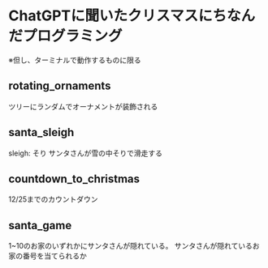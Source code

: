 # ChatGPTに聞いたクリスマスにちなんだプログラミング
※但し、ターミナルで動作するものに限る

## rotating_ornaments
ツリーにランダムでオーナメントが装飾される

## santa_sleigh
sleigh: そり
サンタさんが雪の中そりで滑走する

## countdown_to_christmas
12/25までのカウントダウン

## santa_game
1~10のお家のいずれかにサンタさんが隠れている。
サンタさんが隠れているお家の番号を当てられるか
